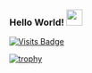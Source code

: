   ### Hello World!  <img src="https://github.com/sciencepal/sciencepal/blob/master/assets/Hi.gif" width="29px">
  [![Visits Badge](https://badges.pufler.dev/visits/sciencepal/sciencepal)](https://badges.pufler.dev/visits/sciencepal/sciencepal)

[![trophy](https://github-profile-trophy.vercel.app/?username=sciencepal)](https://github.com/brutewooorse/github-profile-trophy)
  
